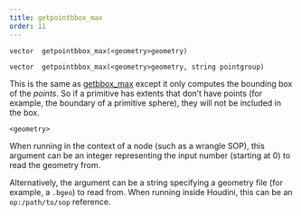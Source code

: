 ```yaml
---
title: getpointbbox_max
order: 11
---
```

`vector  getpointbbox_max(<geometry>geometry)`

`vector  getpointbbox_max(<geometry>geometry, string pointgroup)`

This is the same as [getbbox_max](./getbbox_max "Returns the maximum of the bounding box for the geometry.") except it only computes the bounding box of the *points*. So if a primitive has extents that don’t have points (for example, the boundary of a primitive sphere), they will not be included in the box.

`<geometry>`

When running in the context of a node (such as a wrangle SOP), this argument can be an integer representing the input number (starting at 0) to read the geometry from.

Alternatively, the argument can be a string specifying a geometry file (for example, a `.bgeo`) to read from. When running inside Houdini, this can be an `op:/path/to/sop` reference.

